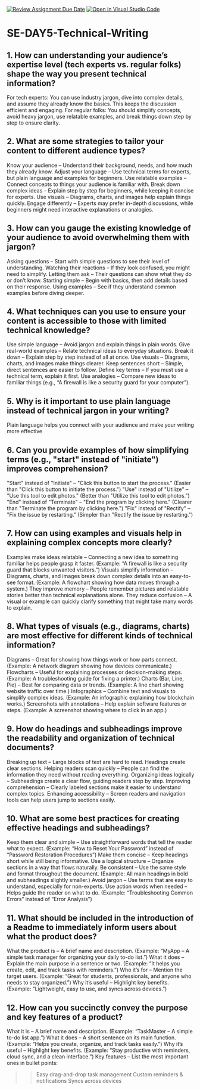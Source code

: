 [![Review Assignment Due Date](https://classroom.github.com/assets/deadline-readme-button-22041afd0340ce965d47ae6ef1cefeee28c7c493a6346c4f15d667ab976d596c.svg)](https://classroom.github.com/a/zsAR-pyY)
[![Open in Visual Studio Code](https://classroom.github.com/assets/open-in-vscode-2e0aaae1b6195c2367325f4f02e2d04e9abb55f0b24a779b69b11b9e10269abc.svg)](https://classroom.github.com/online_ide?assignment_repo_id=18608387&assignment_repo_type=AssignmentRepo)
# SE-DAY5-Technical-Writing
## 1. How can understanding your audience’s expertise level (tech experts vs. regular folks) shape the way you present technical information?
For tech experts: You can use industry jargon, dive into complex details, and assume they already know the basics. This keeps the discussion efficient and engaging.
For regular folks: You should simplify concepts, avoid heavy jargon, use relatable examples, and break things down step by step to ensure clarity.
## 2. What are some strategies to tailor your content to different audience types?
Know your audience – Understand their background, needs, and how much they already know.
Adjust your language – Use technical terms for experts, but plain language and examples for beginners.
Use relatable examples – Connect concepts to things your audience is familiar with.
Break down complex ideas – Explain step by step for beginners, while keeping it concise for experts.
Use visuals – Diagrams, charts, and images help explain things quickly.
Engage differently – Experts may prefer in-depth discussions, while beginners might need interactive explanations or analogies.
## 3. How can you gauge the existing knowledge of your audience to avoid overwhelming them with jargon?
Asking questions – Start with simple questions to see their level of understanding.
Watching their reactions – If they look confused, you might need to simplify.
Letting them ask – Their questions can show what they do or don’t know.
Starting simple – Begin with basics, then add details based on their response.
Using examples – See if they understand common examples before diving deeper.
## 4. What techniques can you use to ensure your content is accessible to those with limited technical knowledge?
Use simple language – Avoid jargon and explain things in plain words.
Give real-world examples – Relate technical ideas to everyday situations.
Break it down – Explain step by step instead of all at once.
Use visuals – Diagrams, charts, and images make things clearer.
Keep sentences short – Simple, direct sentences are easier to follow.
Define key terms – If you must use a technical term, explain it first.
Use analogies – Compare new ideas to familiar things (e.g., “A firewall is like a security guard for your computer”).
## 5. Why is it important to use plain language instead of technical jargon in your writing?
Plain language helps you connect with your audience and make your writing more effective
## 6. Can you provide examples of how simplifying terms (e.g., "start" instead of "initiate") improves comprehension?
"Start" instead of "Initiate" – "Click this button to start the process." (Easier than "Click this button to initiate the process.")
"Use" instead of "Utilize" – "Use this tool to edit photos." (Better than "Utilize this tool to edit photos.")
"End" instead of "Terminate" – "End the program by clicking here." (Clearer than "Terminate the program by clicking here.")
"Fix" instead of "Rectify" – "Fix the issue by restarting." (Simpler than "Rectify the issue by restarting.")
## 7. How can using examples and visuals help in explaining complex concepts more clearly?
Examples make ideas relatable – Connecting a new idea to something familiar helps people grasp it faster. (Example: “A firewall is like a security guard that blocks unwanted visitors.”)
Visuals simplify information – Diagrams, charts, and images break down complex details into an easy-to-see format. (Example: A flowchart showing how data moves through a system.)
They improve memory – People remember pictures and relatable stories better than technical explanations alone.
They reduce confusion – A visual or example can quickly clarify something that might take many words to explain.
## 8. What types of visuals (e.g., diagrams, charts) are most effective for different kinds of technical information?
Diagrams – Great for showing how things work or how parts connect. (Example: A network diagram showing how devices communicate.)
Flowcharts – Useful for explaining processes or decision-making steps. (Example: A troubleshooting guide for fixing a printer.)
Charts (Bar, Line, Pie) – Best for comparing data or trends. (Example: A line chart showing website traffic over time.)
Infographics – Combine text and visuals to simplify complex ideas. (Example: An infographic explaining how blockchain works.)
Screenshots with annotations – Help explain software features or steps. (Example: A screenshot showing where to click in an app.)
## 9. How do headings and subheadings improve the readability and organization of technical documents?
Breaking up text – Large blocks of text are hard to read. Headings create clear sections.
Helping readers scan quickly – People can find the information they need without reading everything.
Organizing ideas logically – Subheadings create a clear flow, guiding readers step by step.
Improving comprehension – Clearly labeled sections make it easier to understand complex topics.
Enhancing accessibility – Screen readers and navigation tools can help users jump to sections easily.
## 10. What are some best practices for creating effective headings and subheadings?
Keep them clear and simple – Use straightforward words that tell the reader what to expect. (Example: “How to Reset Your Password” instead of “Password Restoration Procedures”)
Make them concise – Keep headings short while still being informative.
Use a logical structure – Organize sections in a way that flows naturally.
Be consistent – Use the same style and format throughout the document. (Example: All main headings in bold and subheadings slightly smaller.)
Avoid jargon – Use terms that are easy to understand, especially for non-experts.
Use action words when needed – Helps guide the reader on what to do. (Example: “Troubleshooting Common Errors” instead of “Error Analysis”)
## 11. What should be included in the introduction of a Readme to immediately inform users about what the product does?
What the product is – A brief name and description. (Example: “MyApp – A simple task manager for organizing your daily to-do list.”)
What it does – Explain the main purpose in a sentence or two. (Example: “It helps you create, edit, and track tasks with reminders.”)
Who it’s for – Mention the target users. (Example: “Great for students, professionals, and anyone who needs to stay organized.”)
Why it’s useful – Highlight key benefits. (Example: “Lightweight, easy to use, and syncs across devices.”)
## 12. How can you succinctly convey the purpose and key features of a product?
What it is – A brief name and description. (Example: “TaskMaster – A simple to-do list app.”)
What it does – A short sentence on its main function. (Example: “Helps you create, organize, and track tasks easily.”)
Why it’s useful – Highlight key benefits. (Example: “Stay productive with reminders, cloud sync, and a clean interface.”)
Key features – List the most important ones in bullet points:
>> Easy drag-and-drop task management
>> Custom reminders & notifications
>> Syncs across devices
